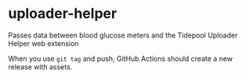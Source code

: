 # uploader-helper

Passes data between blood glucose meters and the Tidepool Uploader Helper web extension

When you use `git tag` and push, GitHub Actions should create a new release with assets. 
